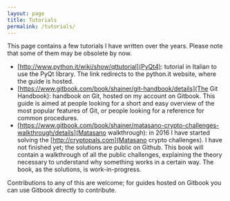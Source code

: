 ```yaml
---
layout: page
title: Tutorials
permalink: /tutorials/
---
```


This page contains a few tutorials I have written over the years. Please note that some
of them may be obsolete by now.

*  [http://www.python.it/wiki/show/qttutorial](PyQt4): tutorial in Italian to use the PyQt library. The link redirects
to the python.it website, where the guide is hosted.
*  [https://www.gitbook.com/book/shainer/git-handbook/details](The Git Handbook): handbook on Git, hosted on my account
on Gitbook. This guide is aimed at people looking for a short and easy overview of the most popular features of Git,
or people looking for a reference for common procedures.
*  [https://www.gitbook.com/book/shainer/matasano-crypto-challenges-walkthrough/details](Matasano walkthrough):
in 2016 I have started solving the [http://cryptopals.com](Matasano crypto challenges). I have not finished yet; the
solutions are public on Github. This book will contain a walkthrough of all the public challenges, explaining
the theory necessary to understand why something works in a certain way. The book, as the solutions, is work-in-progress.

Contributions to any of this are welcome; for guides hosted on Gitbook you can use Gitbook directly to contribute.

